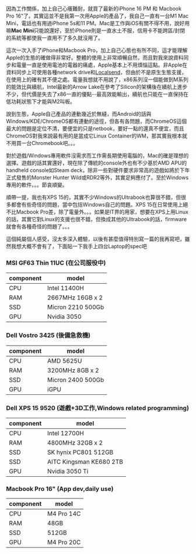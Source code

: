 <!--
.. title: Back To Apple
.. slug: back-to-apple
.. date: 2024-11-19 23:57:47 UTC+08:00
.. tags: chinese,daily,devices
.. category: daily
.. link: 
.. description: 
.. type: text
-->

因為工作關係，加上自己心癢難耐，就買了最新的iPhone 16 PM 和 Macbook Pro 16"了。其實這並不是我第一次用Apple的產品了，我自己一直有一台M1 Mac Mini，電話也有用過iPhone 5s和11 PM。Mac是工作與iOS有關不得不用，說好用嘛**Mac Mini**只能說還好，至於iPhone則是一直水土不服，信用卡不能跨區/封閉的系統等都使我一直用不了多久就沒用了。

這次一次入手了iPhone和Macbook Pro，加上自己心態也有所不同，這才能理解Apple的生態的確做得非常好。整體的使用上非常順暢自然，而且對我來說資料同步和電量一直是使用電池的電器的痛處，Apple基本上不用煩惱這點。非Apple在資料同步上可使用各種network drive和[Localsend](https://github.com/localsend/localsend)，但由於不是原生生態支援，在使用上的確有其不便之處。電量我想就不用說了，x86系列沒一個能做到M系列的能效比與續航，Intel最新的Arrow Lake在參考了Silicon的架構後在續航上進步不少，但代價是失去了x86一直的優點--最高效能輸出，續航也只能在一直保持在低功耗狀態下才能與M2叫板。

說到生態，Apple自己產品的連動幾近於無縫，而Android的話與Windows/KDE/ChromeOS都有連動的途徑，但各有各問題，而ChromeOS這個最大的問題是定位不清，要便宜的只是netbook，要好一點的還真不便宜，而且ChromeOS對我來說最有用的是當成它Linux Container的WM，那其實我根本就不用買一台Chromebook吧。。。

對於遊戲/Windows專用軟件沒需求而工作需長期使用電腦的，Mac的確是理想的選擇。遊戲的話其實還好，現在除了傳統的console外也有不少基於AMD APU的handheld console如Steam deck，除非一些對硬件要求非常高的遊戲如將於下年正式發售的Monster Hunter Wild或RDR2等外，其實足夠應付了。至於Windows專用的軟件。。。節哀順變。

順帶一提，我也有XPS 15的，其實不少Windows的Ultrabook也算很不錯，但很多都會有些奇怪的問題，當中包括Windows自己的問題。XPS 15在日常使用上絕不比Macbook Pro差，除了電量外。。。如果是IT界的用家，想要在XPS上用Linux的話，其實它對Linux的支援也很不錯，但換成其他的Ultrabook的話，firmware就會有各種奇怪的問題了。。。

這個純屬個人感受，沒太多深入體驗，以後有甚麼值得特別寫一篇的我再寫吧，雖然我想大概不會有了，下面貼一下我手上四台Laptop的spec吧

### MSI GF63 Thin 11UC (在公司服役中)
|component|model|
|---|---|
|CPU|Intel 11400H|
|RAM|2667MHz 16GB x 2|
|SSD|Micron 2210 500Gb|
|GPU|Nvidia 3050|

### Dell Vostro 3425 (後備急救機)
|component|model|
|---|---|
|CPU|AMD 5625U|
|RAM|3200MHz 8GB x 2|
|SSD|Micron 2400 500Gb|
|GPU|iGPU|

### Dell XPS 15 9520 (遊戲+3D工作,Windows related programming)
|component|model|
|---|---|
|CPU|Intel 12700H|
|RAM|4800MHz 32GB x 2|
|SSD|SK hynix PC801 512GB|
|SSD|AITC Kingsman KE680 2TB|
|GPU|Nvidia 3050 Ti|

### Macbook Pro 16" (App dev,daily use)
|component|model|
|---|---|
|CPU|M4 Pro 14C|
|RAM|48GB|
|SSD|512GB|
|GPU|M4 Pro 20C|
